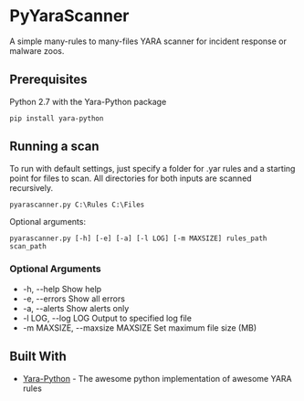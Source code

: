 # PyYaraScanner

A simple many-rules to many-files YARA scanner for incident response or malware zoos.
## Prerequisites

Python 2.7 with the Yara-Python package

``` 
pip install yara-python
```

## Running a scan

To run with default settings, just specify a folder for .yar rules and a starting point for files to scan. All directories for both inputs are scanned recursively.

```
pyarascanner.py C:\Rules C:\Files
```
Optional arguments:

```
pyarascanner.py [-h] [-e] [-a] [-l LOG] [-m MAXSIZE] rules_path scan_path
```

### Optional Arguments

* -h, --help            Show help
* -e, --errors          Show all errors
* -a, --alerts          Show alerts only
* -l LOG, --log LOG     Output to specified log file
* -m MAXSIZE, --maxsize MAXSIZE
                        Set maximum file size (MB)

## Built With

* [Yara-Python](https://github.com/VirusTotal/yara-python) - The awesome python implementation of awesome YARA rules